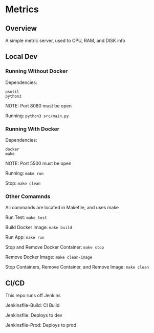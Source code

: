 # Metrics

## Overview
A simple metric server, used to CPU, RAM, and DISK info

## Local Dev

### Running Without Docker
Dependencies:
```
psutil
python3
```
NOTE: Port 8080 must be open

Running: `python3 src/main.py`

### Running With Docker
Dependencies:
```
docker
make
```
NOTE: Port 5500 must be open

Running: `make run`

Stop: `make clean`

### Other Comamnds
All commands are located in Makefile, and uses make

Run Test: ```make test```

Build Docker Image: ```make build```

Run App: ```make run```

Stop and Remove Docker Container: ```make stop```

Remove Docker Image: ```make clean-image```

Stop Containers, Remove Container, and Remove Image: ```make clean```

## CI/CD
This repo runs off Jenkins

Jenkinsfile-Build: CI Build

Jenkinsfile: Deploys to dev

Jenkinsfile-Prod: Deploys to prod